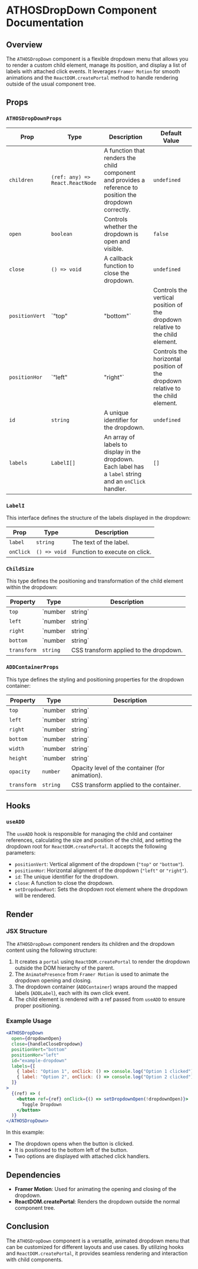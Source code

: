 # ATHOSDropDown Component Documentation

## Overview

The `ATHOSDropDown` component is a flexible dropdown menu that allows you to render a custom child element, manage its position, and display a list of labels with attached click events. It leverages `Framer Motion` for smooth animations and the `ReactDOM.createPortal` method to handle rendering outside of the usual component tree.

## Props

### `ATHOSDropDownProps`

| Prop           | Type                                                      | Description                                                                                           | Default Value  |
|----------------|-----------------------------------------------------------|-------------------------------------------------------------------------------------------------------|----------------|
| `children`     | `(ref: any) => React.ReactNode`                           | A function that renders the child component and provides a reference to position the dropdown correctly. | `undefined`    |
| `open`         | `boolean`                                                 | Controls whether the dropdown is open and visible.                                                     | `false`        |
| `close`        | `() => void`                                              | A callback function to close the dropdown.                                                             | `undefined`    |
| `positionVert` | `"top" | "bottom"`                                        | Controls the vertical position of the dropdown relative to the child element.                          | `"bottom"`     |
| `positionHor`  | `"left" | "right"`                                        | Controls the horizontal position of the dropdown relative to the child element.                        | `"left"`       |
| `id`           | `string`                                                  | A unique identifier for the dropdown.                                                                  | `undefined`    |
| `labels`       | `LabelI[]`                                                | An array of labels to display in the dropdown. Each label has a `label` string and an `onClick` handler. | `[]`           |

### `LabelI`

This interface defines the structure of the labels displayed in the dropdown:

| Prop     | Type           | Description                   |
|----------|----------------|-------------------------------|
| `label`  | `string`       | The text of the label.         |
| `onClick`| `() => void`   | Function to execute on click.  |

### `ChildSize`

This type defines the positioning and transformation of the child element within the dropdown:

| Property    | Type                | Description                                             |
|-------------|---------------------|---------------------------------------------------------|
| `top`       | `number | string`   | Top position of the dropdown relative to the child.     |
| `left`      | `number | string`   | Left position of the dropdown relative to the child.    |
| `right`     | `number | string`   | Right position of the dropdown relative to the child.   |
| `bottom`    | `number | string`   | Bottom position of the dropdown relative to the child.  |
| `transform` | `string`            | CSS transform applied to the dropdown.                  |

### `ADDContainerProps`

This type defines the styling and positioning properties for the dropdown container:

| Property    | Type                | Description                                           |
|-------------|---------------------|-------------------------------------------------------|
| `top`       | `number | string`   | Top position of the container.                        |
| `left`      | `number | string`   | Left position of the container.                       |
| `right`     | `number | string`   | Right position of the container.                      |
| `bottom`    | `number | string`   | Bottom position of the container.                     |
| `width`     | `number | string`   | Width of the container.                               |
| `height`    | `number | string`   | Height of the container.                              |
| `opacity`   | `number`            | Opacity level of the container (for animation).       |
| `transform` | `string`            | CSS transform applied to the container.               |

## Hooks

### `useADD`

The `useADD` hook is responsible for managing the child and container references, calculating the size and position of the child, and setting the dropdown root for `ReactDOM.createPortal`. It accepts the following parameters:

- `positionVert`: Vertical alignment of the dropdown (`"top"` or `"bottom"`).
- `positionHor`: Horizontal alignment of the dropdown (`"left"` or `"right"`).
- `id`: The unique identifier for the dropdown.
- `close`: A function to close the dropdown.
- `setDropdownRoot`: Sets the dropdown root element where the dropdown will be rendered.

## Render

### JSX Structure

The `ATHOSDropDown` component renders its children and the dropdown content using the following structure:

1. It creates a `portal` using `ReactDOM.createPortal` to render the dropdown outside the DOM hierarchy of the parent.
2. The `AnimatePresence` from `Framer Motion` is used to animate the dropdown opening and closing.
3. The dropdown container (`ADDContainer`) wraps around the mapped labels (`ADDLabel`), each with its own click event.
4. The child element is rendered with a ref passed from `useADD` to ensure proper positioning.

### Example Usage

```jsx
<ATHOSDropDown
  open={dropdownOpen}
  close={handleCloseDropdown}
  positionVert="bottom"
  positionHor="left"
  id="example-dropdown"
  labels={[
    { label: "Option 1", onClick: () => console.log("Option 1 clicked") },
    { label: "Option 2", onClick: () => console.log("Option 2 clicked") },
  ]}
>
  {(ref) => (
    <button ref={ref} onClick={() => setDropdownOpen(!dropdownOpen)}>
      Toggle Dropdown
    </button>
  )}
</ATHOSDropDown>
```

In this example:
- The dropdown opens when the button is clicked.
- It is positioned to the bottom left of the button.
- Two options are displayed with attached click handlers.

## Dependencies

- **Framer Motion**: Used for animating the opening and closing of the dropdown.
- **ReactDOM.createPortal**: Renders the dropdown outside the normal component tree.

## Conclusion

The `ATHOSDropDown` component is a versatile, animated dropdown menu that can be customized for different layouts and use cases. By utilizing hooks and `ReactDOM.createPortal`, it provides seamless rendering and interaction with child components.